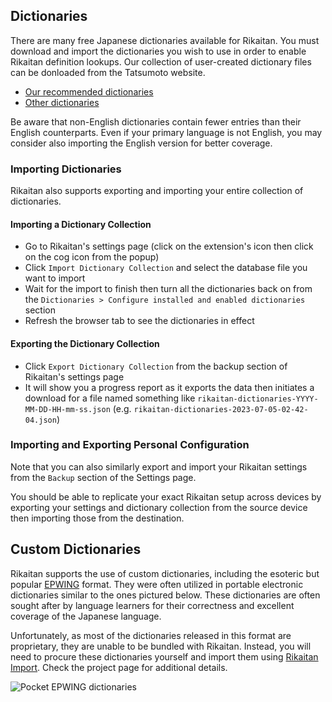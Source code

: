 ## Dictionaries

There are many free Japanese dictionaries available for Rikaitan.
You must download and import the dictionaries you wish to use
in order to enable Rikaitan definition lookups.
Our collection of user-created dictionary files can be donloaded from
the Tatsumoto website.

* [Our recommended dictionaries](https://tatsumoto.neocities.org/blog/yomichan-and-epwing-dictionaries#rikaitan)
* [Other dictionaries](https://github.com/Ajatt-Tools/rikaitan/tree/dictionaries)

Be aware that non-English dictionaries contain fewer entries than their English counterparts.
Even if your primary language is not English,
you may consider also importing the English version for better coverage.

### Importing Dictionaries

Rikaitan also supports exporting and importing your entire collection of dictionaries.

#### Importing a Dictionary Collection

- Go to Rikaitan's settings page (click on the extension's icon then click on the cog icon from the popup)
- Click `Import Dictionary Collection` and select the database file you want to import
- Wait for the import to finish then turn all the dictionaries back on from the `Dictionaries > Configure installed and enabled dictionaries` section
- Refresh the browser tab to see the dictionaries in effect

#### Exporting the Dictionary Collection

- Click `Export Dictionary Collection` from the backup section of Rikaitan's settings page
- It will show you a progress report as it exports the data then initiates a
  download for a file named something like `rikaitan-dictionaries-YYYY-MM-DD-HH-mm-ss.json`
  (e.g. `rikaitan-dictionaries-2023-07-05-02-42-04.json`)

### Importing and Exporting Personal Configuration

Note that you can also similarly export and import your Rikaitan settings from the `Backup` section of the Settings page.

You should be able to replicate your exact Rikaitan setup across devices by exporting your settings and dictionary collection from the source device then importing those from the destination.

## Custom Dictionaries

Rikaitan supports the use of custom dictionaries, including the esoteric but popular
[EPWING](https://ja.wikipedia.org/wiki/EPWING) format. They were often utilized in portable electronic dictionaries
similar to the ones pictured below. These dictionaries are often sought after by language learners for their correctness
and excellent coverage of the Japanese language.

Unfortunately, as most of the dictionaries released in this format are proprietary, they are unable to be bundled with
Rikaitan. Instead, you will need to procure these dictionaries yourself and import them using [Rikaitan
Import](https://github.com/Ajatt-Tools/rikaitan-import). Check the project page for additional details.

![Pocket EPWING dictionaries](../img/epwing-devices.jpg)
